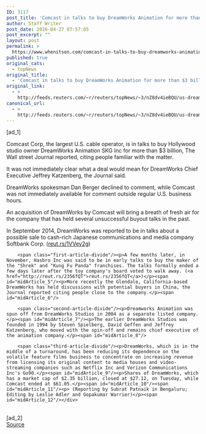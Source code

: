 ```yaml
---
ID: 3117
post_title: 'Comcast in talks to buy DreamWorks Animation for more than $3 billion: WSJ'
author: Staff Writer
post_date: 2016-04-27 07:57:05
post_excerpt: ""
layout: post
permalink: >
  https://www.whenitson.com/comcast-in-talks-to-buy-dreamworks-animation-for-more-than-3-billion-wsj/
published: true
original_cats:
  - topNews
original_title:
  - 'Comcast in talks to buy DreamWorks Animation for more than $3 billion: WSJ'
original_link:
  - >
    http://feeds.reuters.com/~r/reuters/topNews/~3/nZ8dv4ieBQU/us-dreamworks-anim-m-a-comcast-idUSKCN0XO03T
canonical_url:
  - >
    http://feeds.reuters.com/~r/reuters/topNews/~3/nZ8dv4ieBQU/us-dreamworks-anim-m-a-comcast-idUSKCN0XO03T
---
```

 [ad_1]
<br><div id="articleText">
<span id="midArticle_start"/>

<span class="focusParagraph" readability="8"><p><span class="articleLocatio&lt;/span&gt;n">Comcast Corp, the largest U.S. cable operator, is in talks to buy Hollywood studio owner DreamWorks Animation SKG Inc for more than $3 billion, The Wall street Journal reported, citing people familiar with the matter.</span></p></span><span id="midArticle_0"/><p>It was not immediately clear what a deal would mean for DreamWorks Chief Executive Jeffrey Katzenberg, the Journal said. </p><span id="midArticle_1"/><p>DreamWorks spokesman Dan Berger declined to comment, while Comcast was not immediately available for comment outside regular U.S. business hours.</p><span id="midArticle_2"/><p>An acquisition of DreamWorks by Comcast will bring a breath of fresh air for the company that has held several unsuccessful buyout talks in the past.</p><span id="midArticle_3"/><p>In September 2014, DreamWorks was reported to be in talks about a possible sale to cash-rich Japanese communications and media company Softbank Corp. (<a href="http://reut.rs/1VVey2g">reut.rs/1VVey2g</a>)</p><span id="midArticle_4"/>
        
        <span class="first-article-divide"/><p>A few months later, in November, Hasbro Inc was said to be in early talks to buy the maker of the "Shrek" and "Kung Fu Panda" franchises. The talks formally ended a few days later after the toy company's board voted to walk away. (<a href="http://reut.rs/2356fQT">reut.rs/2356fQT</a>)</p><span id="midArticle_5"/><p>More recently the Glendale, California-based DreamWorks has held discussions with potential buyers in China, the Journal reported citing people close to the company.</p><span id="midArticle_6"/>
        
        <span class="second-article-divide"/><p>Dreamworks Animation was spun off from DreamWorks Studios in 2004 as a separate listed company.</p><span id="midArticle_7"/><p>The earlier DreamWorks Studios was founded in 1994 by Steven Spielberg, David Geffen and Jeffrey Katzenberg, who moved with the spin-off and remains chief executive of the animation company.</p><span id="midArticle_8"/>
        
        <span class="third-article-divide"/><p>DreamWorks, which is in the middle of a turnaround, has been reducing its dependence on the volatile feature films business to concentrate on increasing revenue from licensing its original content to media houses and video-streaming companies such as Netflix Inc and Verizon Communications Inc's Go90.</p><span id="midArticle_9"/><p>Shares of DreamWorks, which has a market cap of $2.35 billion, closed at $27.12, on Tuesday, while Comcast ended at $61.05.</p><span id="midArticle_10"/><span id="midArticle_11"/><p> (Reporting by Subrat Patnaik in Bengaluru; Editing by Leslie Adler and Gopakumar Warrier)</p><span id="midArticle_12"/></div>
<br>[ad_2]
<br><a href="http://feeds.reuters.com/~r/reuters/topNews/~3/nZ8dv4ieBQU/us-dreamworks-anim-m-a-comcast-idUSKCN0XO03T">Source </a>